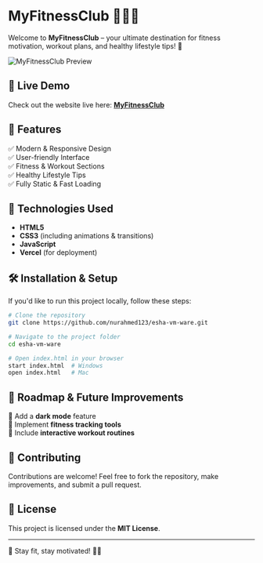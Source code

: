 
# MyFitnessClub 🏋️‍♂️💪

Welcome to **MyFitnessClub** – your ultimate destination for fitness motivation, workout plans, and healthy lifestyle tips! 🚀

![MyFitnessClub Preview](https://cloud-bljt2vhbz-hack-club-bot.vercel.app/0screenshot_2025-01-30_at_5.44.59___pm.png)

## 🌟 Live Demo
Check out the website live here: **[MyFitnessClub](https://myfitnessclub.vercel.app/)**

## 📌 Features
✅ Modern & Responsive Design  
✅ User-friendly Interface  
✅ Fitness & Workout Sections  
✅ Healthy Lifestyle Tips  
✅ Fully Static & Fast Loading  

## 🚀 Technologies Used
- **HTML5**
- **CSS3** (including animations & transitions)
- **JavaScript**
- **Vercel** (for deployment)

## 🛠️ Installation & Setup
If you'd like to run this project locally, follow these steps:

```bash
# Clone the repository
git clone https://github.com/nurahmed123/esha-vm-ware.git

# Navigate to the project folder
cd esha-vm-ware

# Open index.html in your browser
start index.html  # Windows
open index.html   # Mac
```


## 🎯 Roadmap & Future Improvements
🔹 Add a **dark mode** feature  
🔹 Implement **fitness tracking tools**  
🔹 Include **interactive workout routines**  

## 📢 Contributing
Contributions are welcome! Feel free to fork the repository, make improvements, and submit a pull request.

## 📜 License
This project is licensed under the **MIT License**.

---

🚀 Stay fit, stay motivated! 💪✨


